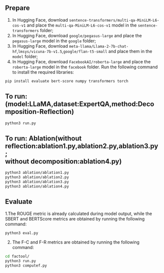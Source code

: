 ## Prepare

1. In Hugging Face, download `sentence-transformers/multi-qa-MiniLM-L6-cos-v1` and place the `multi-qa-MiniLM-L6-cos-v1` model in the `sentence-transformers` folder;
2. In Hugging Face, download `google/pegasus-large` and place the `pegasus-large` model in the `google` folder;
3. In Hugging Face, download `meta-llama/Llama-2-7b-chat-hf`,`lmsys/vicuna-7b-v1.5`,`google/flan-t5-small` and place them in the `model` folder;
4. In Hugging Face, download `FacebookAI/roberta-large` and place the `roberta-large` model in the `facebook` folder. Run the following command to install the required libraries:

```bash
pip install evaluate bert-score numpy transformers torch
```

## To run: (model:LLaMA,dataset:ExpertQA,method:Decomposition-Reflection)

```bash
python3 run.py
```

## To run: Ablation(without reflection:ablation1.py,ablation2.py,ablation3.py;<br>without decomposition:ablation4.py)

```bash
python3 ablation/ablation1.py
python3 ablation/ablation2.py
python3 ablation/ablation3.py
python3 ablation/ablation4.py
```

## Evaluate

1.The ROUGE metric is already calculated during model output, while the SBERT and BERTScore metrics are obtained by running the following command:

```bash
python3 eval.py
```

2. The F-C and F-R metrics are obtained by running the following command:

```bash
cd factool/
python3 run.py
python3 computef.py
```
